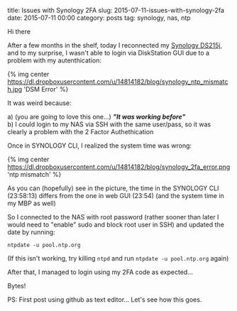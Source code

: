 title: Issues with Synology 2FA
slug: 2015-07-11-issues-with-synology-2fa
date: 2015-07-11 00:00
category: posts
tag: synology, nas, ntp

Hi there

After a few months in the shelf, today I reconnected my [Synology DS215j](https://www.synology.com/en-global/products/DS215j), and to my surprise, I wasn't able to login via DiskStation GUI due to a problem with my autenthication:

{% img center https://dl.dropboxusercontent.com/u/14814182/blog/synology_ntp_mismatch.jpg 'DSM Error' %}

It was weird because:

  a) (you are going to love this one...) ***"It was working before"***  
  b) I could login to my NAS via SSH with the same user/pass, so it was clearly a problem with the 2 Factor Authethication

Once in SYNOLOGY CLI, I realized the system time was wrong:

{% img center https://dl.dropboxusercontent.com/u/14814182/blog/synology_2fa_error.png 'ntp mismatch' %}

As you can (hopefully) see in the picture, the time in the SYNOLOGY CLI (23:58:13) differs from the one in web GUI (23:54) (and the system time in my MBP as well)

So I connected to the NAS with root password (rather sooner than later I would need to "enable" sudo and block root user in SSH) and updated the date by running:

```
ntpdate -u pool.ntp.org
```

(If this isn't working, try killing ```ntpd``` and run ```ntpdate -u pool.ntp.org``` again)

After that, I managed to login using my 2FA code as expected... 

Bytes!

PS: First post using github as text editor... Let's see how this goes.
